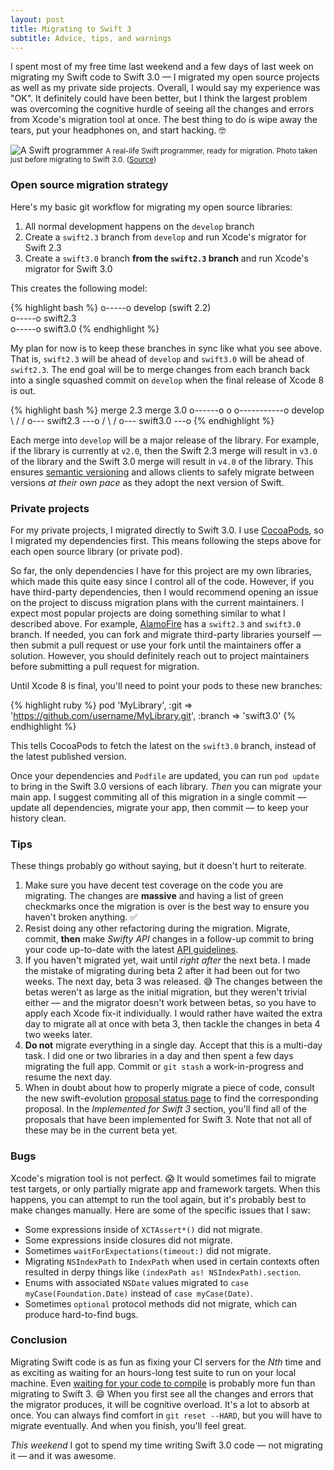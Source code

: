 ```yaml
---
layout: post
title: Migrating to Swift 3
subtitle: Advice, tips, and warnings
---
```


I spent most of my free time last weekend and a few days of last week on migrating my Swift code to Swift 3.0 &mdash; I migrated my open source projects as well as my private side projects. Overall, I would say my experience was "OK". It definitely could have been better, but I think the largest problem was overcoming the cognitive hurdle of seeing all the changes and errors from Xcode's migration tool at once. The best thing to do is wipe away the tears, put your headphones on, and start hacking. 🤓

<!--excerpt-->

<img class="img-thumbnail img-responsive center" src="{{ site.img_url }}/eidhof-programmer.jpg" title="A Swift programmer" alt="A Swift programmer"/>
<small class="text-muted center">A real-life Swift programmer, ready for migration. Photo taken just before migrating to Swift 3.0. (<a href="http://www.itworld.com/article/2892928/music-to-get-you-into-the-coding-groove.html">Source</a>)</small>

### Open source migration strategy

Here's my basic git workflow for migrating my open source libraries:

1. All normal development happens on the `develop` branch
2. Create a `swift2.3` branch from `develop` and run Xcode's migrator for Swift 2.3
3. Create a `swift3.0` branch **from the `swift2.3` branch** and run Xcode's migrator for Swift 3.0

This creates the following model:

{% highlight bash %}
o-----o develop (swift 2.2)
       \
        o-----o swift2.3
               \
                o-----o swift3.0
{% endhighlight %}

My plan for now is to keep these branches in sync like what you see above. That is, `swift2.3` will be ahead of `develop` and `swift3.0` will be ahead of `swift2.3`. The end goal will be to merge changes from each branch back into a single squashed commit on `develop` when the final release of Xcode 8 is out.

{% highlight bash %}
                           merge 2.3           merge 3.0
o------o                    o                    o-----------o develop
        \                  /                    /
         o--- swift2.3 ---o                    /
                           \                  /
                            o--- swift3.0 ---o
{% endhighlight %}

Each merge into `develop` will be a major release of the library. For example, if the library is currently at `v2.0`, then the Swift 2.3 merge will result in `v3.0` of the library and the Swift 3.0 merge will result in `v4.0` of the library. This ensures [semantic versioning](http://semver.org) and allows clients to safely migrate between versions *at their own pace* as they adopt the next version of Swift.

### Private projects

For my private projects, I migrated directly to Swift 3.0. I use [CocoaPods](https://cocoapods.org), so I migrated my dependencies first. This means following the steps above for each open source library (or private pod).

So far, the only dependencies I have for this project are my own libraries, which made this quite easy since I control all of the code. However, if you have third-party dependencies, then I would recommend opening an issue on the project to discuss migration plans with the current maintainers. I expect most popular projects are doing something similar to what I described above. For example, [AlamoFire](https://github.com/Alamofire/Alamofire) has a `swift2.3` and `swift3.0` branch. If needed, you can fork and migrate third-party libraries yourself &mdash; then submit a pull request or use your fork until the maintainers offer a solution. However, you should definitely reach out to project maintainers before submitting a pull request for migration.

Until Xcode 8 is final, you'll need to point your pods to these new branches:

{% highlight ruby %}
pod 'MyLibrary', :git => 'https://github.com/username/MyLibrary.git', :branch => 'swift3.0'
{% endhighlight %}

This tells CocoaPods to fetch the latest on the `swift3.0` branch, instead of the latest published version.

Once your dependencies and `Podfile` are updated, you can run `pod update` to bring in the Swift 3.0 versions of each library. *Then* you can migrate your main app. I suggest commiting all of this migration in a single commit &mdash; update all dependencies, migrate your app, then commit &mdash; to keep your history clean.

### Tips

These things probably go without saying, but it doesn't hurt to reiterate.

1. Make sure you have decent test coverage on the code you are migrating. The changes are **massive** and having a list of green checkmarks once the migration is over is the best way to ensure you haven't broken anything. ✅
2. Resist doing any other refactoring during the migration. Migrate, commit, **then** make *Swifty API* changes in a follow-up commit to bring your code up-to-date with the latest [API guidelines](https://swift.org/documentation/api-design-guidelines/).
3. If you haven't migrated yet, wait until *right after* the next beta. I made the mistake of migrating during beta 2 after it had been out for two weeks. The next day, beta 3 was released. 😅 The changes between the betas weren't as large as the initial migration, but they weren't trivial either &mdash; and the migrator doesn't work between betas, so you have to apply each Xcode fix-it individually. I would rather have waited the extra day to migrate all at once with beta 3, then tackle the changes in beta 4 two weeks later.
4. **Do not** migrate everything in a single day. Accept that this is a multi-day task. I did one or two libraries in a day and then spent a few days migrating the full app. Commit or `git stash` a work-in-progress and resume the next day.
5. When in doubt about how to properly migrate a piece of code, consult the new swift-evolution [proposal status page](http://apple.github.io/swift-evolution/) to find the corresponding proposal. In the *Implemented for Swift 3* section, you'll find all of the proposals that have been implemented for Swift 3. Note that not all of these may be in the current beta yet.

### Bugs

Xcode's migration tool is not perfect. 😱 It would sometimes fail to migrate test targets, or only partially migrate app and framework targets. When this happens, you can attempt to run the tool again, but it's probably best to make changes manually. Here are some of the specific issues that I saw:

- Some expressions inside of `XCTAssert*()` did not migrate.
- Some expressions inside closures did not migrate.
- Sometimes `waitForExpectations(timeout:)` did not migrate.
- Migrating `NSIndexPath` to `IndexPath` when used in certain contexts often resulted in derpy things like `(indexPath as! NSIndexPath).section`.
- Enums with associated `NSDate` values migrated to `case myCase(Foundation.Date)` instead of `case myCase(Date)`.
- Sometimes `optional` protocol methods did not migrate, which can produce hard-to-find bugs.

### Conclusion

Migrating Swift code is as fun as fixing your CI servers for the *Nth* time and as exciting as waiting for an hours-long test suite to run on your local machine. Even [waiting for your code to compile](https://xkcd.com/303/) is probably more fun than migrating to Swift 3. 😄 When you first see all the changes and errors that the migrator produces, it will be cognitive overload. It's a lot to absorb at once. You can always find comfort in `git reset --HARD`, but you will have to migrate eventually. And when you finish, you'll feel great.

*This weekend* I got to spend my time writing Swift 3.0 code &mdash; not migrating it &mdash; and it was awesome.
